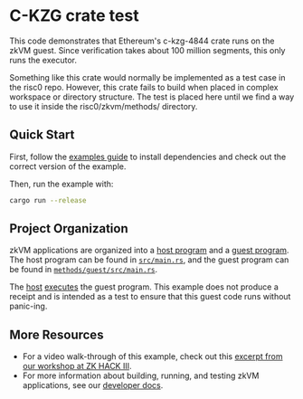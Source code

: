 # C-KZG crate test

This code demonstrates that Ethereum's c-kzg-4844 crate runs on the zkVM guest. Since verification takes about 100 million segments, this only runs the executor.

Something like this crate would normally be implemented as a test case in the risc0 repo. However, this crate fails to build when placed in complex workspace or directory structure. The test is placed here until we find a way to use it inside the risc0/zkvm/methods/ directory.

## Quick Start

First, follow the [examples guide] to install dependencies and check out the correct version of the example.

Then, run the example with:

```bash
cargo run --release
```

## Project Organization

zkVM applications are organized into a [host program] and a [guest program].
The host program can be found in [`src/main.rs`], and the guest program can be found in [`methods/guest/src/main.rs`].

The [host] [executes] the guest program. This example does not produce a receipt and is intended as a test to ensure that this guest code runs without panic-ing.

## More Resources

- For a video walk-through of this example, check out this [excerpt from our workshop at ZK HACK III].
- For more information about building, running, and testing zkVM applications, see our [developer docs].

[`src/main.rs`]: src/main.rs
[`methods/guest/src/main.rs`]: methods/guest/src/main.rs
[host]: https://dev.risczero.com/terminology#host
[executes]: https://dev.risczero.com/terminology#execute
[guest program]: https://dev.risczero.com/terminology#guest-program
[host program]: https://dev.risczero.com/terminology#host-program
[examples guide]: https://dev.risczero.com/api/zkvm/examples/#running-the-examples
[developer docs]: https://dev.risczero.com
[excerpt from our workshop at ZK HACK III]: https://www.youtube.com/watch?v=vxqxRiTXGBI&list=PLcPzhUaCxlCgig7ofeARMPwQ8vbuD6hC5&index=9

